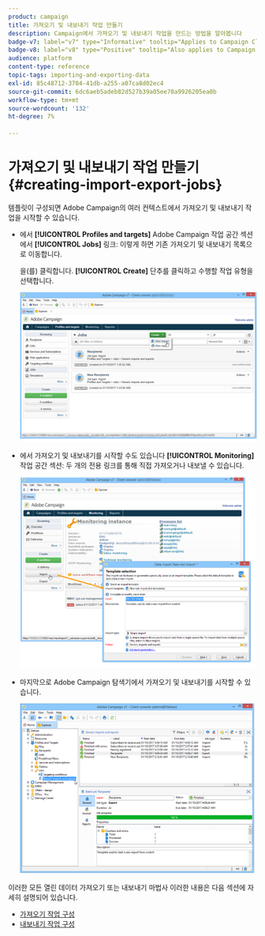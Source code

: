 ```yaml
---
product: campaign
title: 가져오기 및 내보내기 작업 만들기
description: Campaign에서 가져오기 및 내보내기 작업을 만드는 방법을 알아봅니다
badge-v7: label="v7" type="Informative" tooltip="Applies to Campaign Classic v7"
badge-v8: label="v8" type="Positive" tooltip="Also applies to Campaign v8"
audience: platform
content-type: reference
topic-tags: importing-and-exporting-data
exl-id: 85c48712-3704-41db-a255-a07ca8d02ec4
source-git-commit: 6dc6aeb5adeb82d527b39a05ee70a9926205ea0b
workflow-type: tm+mt
source-wordcount: '132'
ht-degree: 7%

---
```


# 가져오기 및 내보내기 작업 만들기 {#creating-import-export-jobs}



템플릿이 구성되면 Adobe Campaign의 여러 컨텍스트에서 가져오기 및 내보내기 작업을 시작할 수 있습니다.

* 에서 **[!UICONTROL Profiles and targets]** Adobe Campaign 작업 공간 섹션에서 **[!UICONTROL Jobs]** 링크: 이렇게 하면 기존 가져오기 및 내보내기 목록으로 이동합니다.

   을(를) 클릭합니다. **[!UICONTROL Create]** 단추를 클릭하고 수행할 작업 유형을 선택합니다.

   ![](assets/s_ncs_user_import_from_home.png)

* 에서 가져오기 및 내보내기를 시작할 수도 있습니다 **[!UICONTROL Monitoring]** 작업 공간 섹션: 두 개의 전용 링크를 통해 직접 가져오거나 내보낼 수 있습니다.

   ![](assets/s_ncs_user_import_from_production.png)

* 마지막으로 Adobe Campaign 탐색기에서 가져오기 및 내보내기를 시작할 수 있습니다.

   ![](assets/s_ncs_user_export_wizard_launch_from_menu.png)


이러한 모든 열린 데이터 가져오기 또는 내보내기 마법사 이러한 내용은 다음 섹션에 자세히 설명되어 있습니다.

* [가져오기 작업 구성](../../platform/using/executing-import-jobs.md)
* [내보내기 작업 구성](../../platform/using/executing-export-jobs.md)

